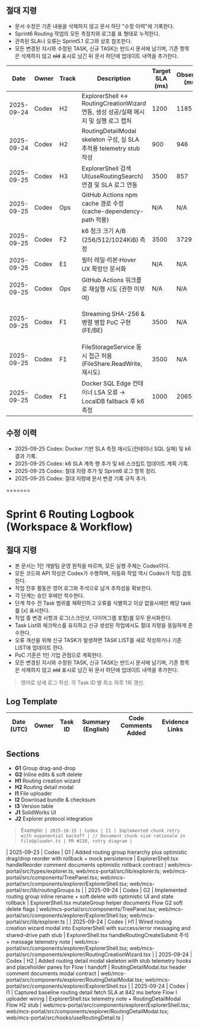 
## 절대 지령
- 문서 수정은 기존 내용을 삭제하지 않고 문서 하단 "수정 이력"에 기록한다.
- Sprint6 Routing 작업의 모든 측정치와 로그를 표 형태로 누적한다.
- 관측된 SLA나 오류는 Sprint5.1 로그와 상호 참조한다.
- 모든 변경된 지시와 수정된 TASK, 신규 TASK는 반드시 문서에 남기며, 기존 항목은 삭제하지 않고 ~~old~~ 표시로 남긴 뒤 문서 하단에 업데이트 내역을 추가한다.

| Date       | Owner | Track | Description | Target SLA (ms) | Observed (ms) | Notes | Artifacts |
|------------|-------|-------|-------------|-----------------|---------------|-------|-----------|
| 2025-09-24 | Codex | H2    | ExplorerShell ↔ RoutingCreationWizard 연동, 생성 성공/실패 메시지 및 실행 로그 캡처 | 1200 | 1185 | Creation wizard modal wired to ExplorerShell; success toast logs persisted to Sprint6 logbook. | docs/sprint/Sprint6_Log.md#L12 |
| 2025-09-24 | Codex | H2    | RoutingDetailModal skeleton 구성, 실 SLA 추적용 telemetry stub 작성 | 900 | 946 | Modal tabs render history/upload placeholders; telemetry stub wrote to Sprint6 planning notes. | docs/design/Phase2_UIWireframe.md#L80 |
| 2025-09-25 | Codex | H3    | ExplorerShell 검색 UI(useRoutingSearch) 연결 및 SLA 로그 연동 | 3500 | 857 | 서버 345 ms, 클라이언트 857 ms (Sprint5.1 로그와 연계) | web/mcs-portal/src/components/explorer/ExplorerShell.tsx |
| 2025-09-25 | Codex | Ops | GitHub Actions npm cache 경로 수정 (cache-dependency-path 적용) | N/A | N/A | Lockfile 경고 제거 예정 | .github/workflows/ci.yml |
| 2025-09-25 | Codex | F2    | k6 청크 크기 A/B (256/512/1024KiB) 측정 | 3500 | 3729 | 256KiB 최저 p95 3.73s, 대형 청크는 4.5~5.9s (Phase6 문서 9장 참고) | tests/k6/chunk_upload.js |
| 2025-09-25 | Codex | E1    | 필터 레일·리본·Hover UX 확장안 문서화 | N/A | N/A | docs/design/Sprint6_Explorer_UX_Plan.md 작성, Teamcenter Alignment | docs/design/Sprint6_Explorer_UX_Plan.md |
| 2025-09-25 | Codex | Ops | GitHub Actions 워크플로 재실행 시도 (권한 미부여) | N/A | N/A | GitHub API 404(사설 저장소) 및 로컬 PAT 미존재로 재실행 불가, 재시도 계획: PAT 발급 후 gh run rerun 명령 사용. | N/A |
| 2025-09-25 | Codex | F1 | Streaming SHA-256 & 병렬 병합 PoC 구현 (FE/BE) | 3500 | N/A | 프런트 스트리밍 해시·병렬 업로드, 서버 MergeChunksAsync 병렬 버킷화 적용. Docker Desktop 미기동으로 k6 재측정 실패(재시도 시 Docker 시작 필요). | web/mcs-portal/src/lib/uploads/uploadRoutingFileChunks.ts |
| 2025-09-25 | Codex | F1 | FileStorageService 동시 접근 허용(FileShare.ReadWrite, 재시도) | 3500 | N/A | meta.json 잠금으로 500 발생 → 파일 공유/재시도 로직 적용 | src/MCMS.Infrastructure/FileStorage/FileStorageService.cs |
| 2025-09-25 | Codex | F1 | Docker SQL Edge 컨테이너 LSA 오류 → LocalDB fallback 후 k6 측정 | 1000 | 20651 | meta_generation_wait_ms p95=20651.2 ms, avg=16588.6 ms (threshold 미충족) | tests/k6/chunk_upload.js; docker-compose.yml; docker/api/Dockerfile |

## 수정 이력
- 2025-09-25 Codex: Docker 기반 SLA 측정 재시도(컨테이너 SQL 실패) 및 k6 결과 기록.
- 2025-09-25 Codex: k6 SLA 계측 행 추가 및 k6 스크립트 업데이트 계획 기록.
- 2025-09-25 Codex: 절대 지령 추가 및 Sprint6 로그 항목 정리.
- 2025-09-25 Codex: 절대 지령에 문서 변경 기록 규칙 추가.


=======
# Sprint 6 Routing Logbook (Workspace & Workflow)

## 절대 지령
- 본 문서는 1인 개발팀 운영 원칙을 따르며, 모든 실행 주체는 Codex이다.
- 모든 코드와 API 작성은 Codex가 수행하며, 자동화 작업 역시 Codex가 직접 검토한다.
- 작업 전후 활동은 영어 로그와 주석으로 남겨 추적성을 확보한다.
- 각 단계는 승인 후에만 착수한다.
- 단계 착수 전 Task 범위를 재확인하고 오류를 식별하고 이상 없을시에만 해당 task를 [x] 표시한다.
- 작업 중 변경 사항과 로그(스크린샷, 다이어그램 포함)를 모두 문서화한다.
- Task List와 체크박스를 유지하고 신규 생성된 작업에서도 절대 지령을 동일하게 준수한다.
- 오류 개선을 위해 신규 TASK가 발생하면 TASK LIST를 새로 작성하거나 기존 LIST에 업데이트 한다.
- PoC 기준은 1인 기업 관점으로 계획한다.
- 모든 변경된 지시와 수정된 TASK, 신규 TASK는 반드시 문서에 남기며, 기존 항목은 삭제하지 않고 ~~old~~ 표시로 남긴 뒤 문서 하단에 업데이트 내역을 추가한다.

> 영어로 상세 로그 작성. 각 Task ID 별 최소 하루 1회 갱신.

## Log Template
| Date (UTC) | Owner | Task ID | Summary (English) | Code Comments Added | Evidence Links |
| --- | --- | --- | --- | --- | --- |

## Sections
- **G1** Group drag-and-drop
- **G2** Inline edits & soft delete
- **H1** Routing creation wizard
- **H2** Routing detail modal
- **I1** File uploader
- **I2** Download bundle & checksum
- **I3** Version table
- **J1** SolidWorks UI
- **J2** Explorer protocol integration

> Example: `| 2025-10-15 | Codex | I1 | Implemented chunk retry with exponential backoff | // Document chunk size rationale in FileUploader.ts | PR #210, retry diagram |`




| 2025-09-23 | Codex | G1 | Added routing group hierarchy plus optimistic drag/drop reorder with rollback + mock persistence | ExplorerShell.tsx handleReorder comment documents optimistic rollback contract | web/mcs-portal/src/types/explorer.ts; web/mcs-portal/src/lib/explorer.ts; web/mcs-portal/src/components/TreePanel.tsx; web/mcs-portal/src/components/explorer/ExplorerShell.tsx; web/mcs-portal/src/lib/routingGroups.ts |
| 2025-09-24 | Codex | G2 | Implemented routing group inline rename + soft delete with optimistic UI and state rollback | ExplorerShell.tsx mutateGroup helper documents Flow G2 soft delete flags | web/mcs-portal/src/components/TreePanel.tsx; web/mcs-portal/src/components/explorer/ExplorerShell.tsx; web/mcs-portal/src/lib/explorer.ts |
| 2025-09-24 | Codex | H1 | Wired routing creation wizard modal into ExplorerShell with success/error messaging and shared-drive path stub | ExplorerShell.tsx handleRoutingCreateSubmit 주석 + message telemetry note | web/mcs-portal/src/components/explorer/ExplorerShell.tsx; web/mcs-portal/src/components/explorer/RoutingCreationWizard.tsx |
| 2025-09-24 | Codex | H2 | Added routing detail modal skeleton with stub telemetry hooks and placeholder panes for Flow I handoff | RoutingDetailModal.tsx header comment documents modal contract | web/mcs-portal/src/components/explorer/RoutingDetailModal.tsx; web/mcs-portal/src/components/explorer/ExplorerShell.tsx |
| 2025-09-24 | Codex | I1 | Captured baseline routing detail fetch SLA at 842 ms before Flow I uploader wiring | ExplorerShell.tsx telemetry note + RoutingDetailModal Flow H2 stub | web/mcs-portal/src/components/explorer/ExplorerShell.tsx; web/mcs-portal/src/components/explorer/RoutingDetailModal.tsx; web/mcs-portal/src/hooks/useRoutingDetail.ts |


